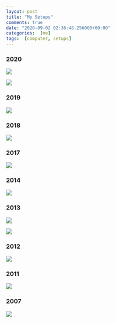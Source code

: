 ```yaml
---
layout: post
title: "My Setups"
comments: true
date: "2020-09-02 02:36:46.256000+00:00"
categories:  [me]
tags:  [computer, setups]
---
```





### 2020

![](/assets/img/etGs44DCa_a558ff4f0c4e2eb1a052a504d61ff206.png)

![](/assets/img/etGs44DCa_f49e51e023bb42215208e1f408f5c22e.png)

### 2019

![](/assets/img/etGs44DCa_2f8a16aa426528a96cad4ad575b030c5.png)

### 2018

![](/assets/img/etGs44DCa_c4ca80341c24d2181b8aa31a084d0465.png)

### 2017

![](/assets/img/etGs44DCa_66fa97b620d9ab04231cae9f67e15e0b.png)

### 2014

![](/assets/img/etGs44DCa_498793c42a80d80336c5112ab02dc334.png)


### 2013

![](/assets/img/etGs44DCa_f9312af897131d2df75448ef7f16bece.png)

![](/assets/img/etGs44DCa_c27a915f4f43be4c0f0065bd9d8dd0e3.png)

### 2012

![](/assets/img/etGs44DCa_2cabb4df278eb3a0783a43f08406303b.png)


### 2011

![](/assets/img/etGs44DCa_ec5465494b8a59e75a51cbc12f285a61.png)

### 2007

![](/assets/img/etGs44DCa_1733e2ed074baaa4d96a7ceafaae8313.png)
